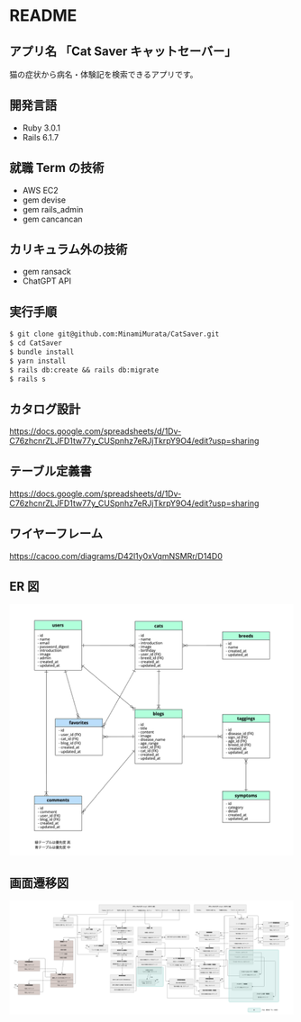 # README

## アプリ名 「Cat Saver キャットセーバー」

猫の症状から病名・体験記を検索できるアプリです。

## 開発言語

- Ruby 3.0.1
- Rails 6.1.7

## 就職 Term の技術

- AWS EC2
- gem devise
- gem rails_admin
- gem cancancan

## カリキュラム外の技術

- gem ransack
- ChatGPT API

## 実行手順

```
$ git clone git@github.com:MinamiMurata/CatSaver.git
$ cd CatSaver
$ bundle install
$ yarn install
$ rails db:create && rails db:migrate
$ rails s
```

## カタログ設計

https://docs.google.com/spreadsheets/d/1Dv-C76zhcnrZLJFD1tw77y_CUSpnhz7eRJjTkrpY9O4/edit?usp=sharing

## テーブル定義書

https://docs.google.com/spreadsheets/d/1Dv-C76zhcnrZLJFD1tw77y_CUSpnhz7eRJjTkrpY9O4/edit?usp=sharing

## ワイヤーフレーム

https://cacoo.com/diagrams/D42l1y0xVqmNSMRr/D14D0

## ER 図

![ER図](app/assets/images/ER.png)

## 画面遷移図

![画面遷移図](app/assets/images/screen_transition.png)
